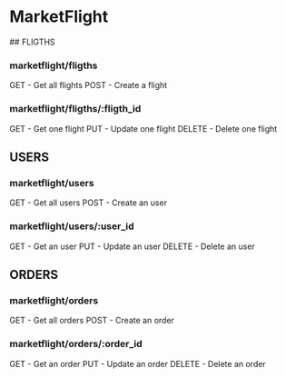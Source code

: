 # MarketFlight

## FLIGTHS

### marketflight/fligths

GET - Get all flights
POST - Create a flight

### marketflight/fligths/:fligth_id

GET - Get one flight
PUT - Update one flight
DELETE - Delete one flight

## USERS

### marketflight/users

GET - Get all users
POST - Create an user

### marketflight/users/:user_id

GET - Get an user
PUT - Update an user
DELETE - Delete an user

## ORDERS

### marketflight/orders

GET - Get all orders
POST - Create an order

### marketflight/orders/:order_id

GET - Get an order
PUT - Update an order
DELETE - Delete an order
